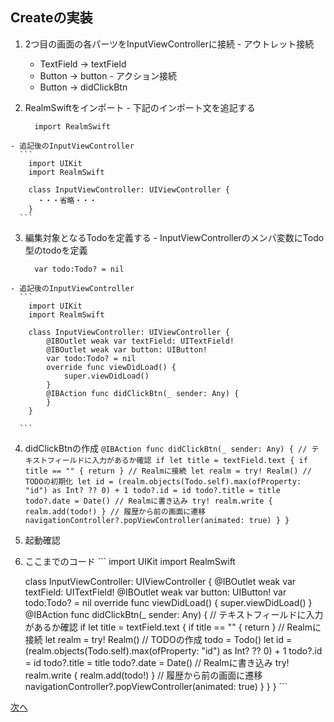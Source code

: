 ## Createの実装
  1. 2つ目の画面の各パーツをInputViewControllerに接続
    - アウトレット接続
      - TextField -> textField
      - Button -> button
    - アクション接続
      - Button -> didClickBtn

  2. RealmSwiftをインポート
    - 下記のインポート文を追記する
      ```
        import RealmSwift
      ```
    - 追記後のInputViewController
      ```
        import UIKit
        import RealmSwift

        class InputViewController: UIViewController {
          ・・・省略・・・
        }
      ```

  3. 編集対象となるTodoを定義する
    - InputViewControllerのメンバ変数にTodo型のtodoを定義
      ```
        var todo:Todo? = nil
      ```
    - 追記後のInputViewController
      ```
        import UIKit
        import RealmSwift

        class InputViewController: UIViewController {
            @IBOutlet weak var textField: UITextField!
            @IBOutlet weak var button: UIButton!
            var todo:Todo? = nil
            override func viewDidLoad() {
                super.viewDidLoad()
            }
            @IBAction func didClickBtn(_ sender: Any) {
            }
        }

      ```

  4. didClickBtnの作成
    ```
      @IBAction func didClickBtn(_ sender: Any) {
        // テキストフィールドに入力があるか確認
        if let title = textField.text {
          if title == "" {
              return
          }
          // Realmに接続
          let realm = try! Realm()
          // TODOの初期化
          let id = (realm.objects(Todo.self).max(ofProperty: "id") as Int? ?? 0) + 1
          todo?.id = id
          todo?.title = title
          todo?.date = Date()
          // Realmに書き込み
          try! realm.write {
              realm.add(todo!)
          }
          // 履歴から前の画面に遷移
          navigationController?.popViewController(animated: true)
        }
      }
    ```

  5. 起動確認

  6. ここまでのコード
    ```
      import UIKit
      import RealmSwift

      class InputViewController: UIViewController {
          @IBOutlet weak var textField: UITextField!
          @IBOutlet weak var button: UIButton!
          var todo:Todo? = nil
          override func viewDidLoad() {
              super.viewDidLoad()
          }
          @IBAction func didClickBtn(_ sender: Any) {
              // テキストフィールドに入力があるか確認
              if let title = textField.text {
                  if title == "" {
                      return
                  }
                  // Realmに接続
                  let realm = try! Realm()
                  // TODOの作成
                  todo = Todo()
                  let id = (realm.objects(Todo.self).max(ofProperty: "id") as Int? ?? 0) + 1
                  todo?.id = id
                  todo?.title = title
                  todo?.date = Date()
                  // Realmに書き込み
                  try! realm.write {
                      realm.add(todo!)
                  }
                  // 履歴から前の画面に遷移
                  navigationController?.popViewController(animated: true)
              }
          }
      }
    ```

[次へ](06.md)